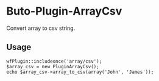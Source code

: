 # Buto-Plugin-ArrayCsv
Convert array to csv string.

## Usage

```
wfPlugin::includeonce('array/csv');
$array_csv = new PluginArrayCsv();
echo $array_csv->array_to_csv(array('John', 'James'));
```
